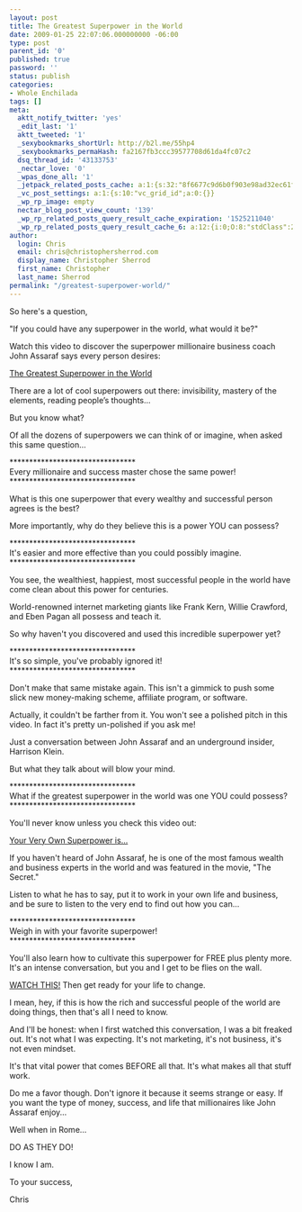 ```yaml
---
layout: post
title: The Greatest Superpower in the World
date: 2009-01-25 22:07:06.000000000 -06:00
type: post
parent_id: '0'
published: true
password: ''
status: publish
categories:
- Whole Enchilada
tags: []
meta:
  aktt_notify_twitter: 'yes'
  _edit_last: '1'
  aktt_tweeted: '1'
  _sexybookmarks_shortUrl: http://b2l.me/55hp4
  _sexybookmarks_permaHash: fa2167fb3ccc39577708d61da4fc07c2
  dsq_thread_id: '43133753'
  _nectar_love: '0'
  _wpas_done_all: '1'
  _jetpack_related_posts_cache: a:1:{s:32:"8f6677c9d6b0f903e98ad32ec61f8deb";a:2:{s:7:"expires";i:1477722057;s:7:"payload";a:3:{i:0;a:1:{s:2:"id";i:143;}i:1;a:1:{s:2:"id";i:425;}i:2;a:1:{s:2:"id";i:39;}}}}
  _vc_post_settings: a:1:{s:10:"vc_grid_id";a:0:{}}
  _wp_rp_image: empty
  nectar_blog_post_view_count: '139'
  _wp_rp_related_posts_query_result_cache_expiration: '1525211040'
  _wp_rp_related_posts_query_result_cache_6: a:12:{i:0;O:8:"stdClass":2:{s:7:"post_id";s:4:"3431";s:5:"score";s:16:"63.2939462868105";}i:1;O:8:"stdClass":2:{s:7:"post_id";s:3:"266";s:5:"score";s:18:"58.888276906443245";}i:2;O:8:"stdClass":2:{s:7:"post_id";s:4:"3463";s:5:"score";s:17:"56.70498966818676";}i:3;O:8:"stdClass":2:{s:7:"post_id";s:4:"3436";s:5:"score";s:17:"51.83275669653844";}i:4;O:8:"stdClass":2:{s:7:"post_id";s:4:"2078";s:5:"score";s:18:"23.816294475113892";}i:5;O:8:"stdClass":2:{s:7:"post_id";s:4:"3126";s:5:"score";s:17:"23.17654352669614";}i:6;O:8:"stdClass":2:{s:7:"post_id";s:2:"37";s:5:"score";s:18:"20.886403625716955";}i:7;O:8:"stdClass":2:{s:7:"post_id";s:4:"4954";s:5:"score";s:17:"20.72010197390518";}i:8;O:8:"stdClass":2:{s:7:"post_id";s:4:"4491";s:5:"score";s:18:"19.807728269623464";}i:9;O:8:"stdClass":2:{s:7:"post_id";s:3:"267";s:5:"score";s:18:"19.739974709563764";}i:10;O:8:"stdClass":2:{s:7:"post_id";s:4:"3540";s:5:"score";s:17:"18.04537898876418";}i:11;O:8:"stdClass":2:{s:7:"post_id";s:3:"309";s:5:"score";s:17:"18.04537898876418";}}
author:
  login: Chris
  email: chris@christophersherrod.com
  display_name: Christopher Sherrod
  first_name: Christopher
  last_name: Sherrod
permalink: "/greatest-superpower-world/"
---
```

<p>So here's a question,</p>
<p>"If you could have any superpower in the world, what would it be?"</p>
<p>Watch this video to discover the superpower millionaire business coach John Assaraf says every person desires:</p>
<p><a href="http://www.TheMastersGathering.com/JohnAssaraf/?10355" rel="nofollow">The Greatest Superpower in the World</a></p>
<p>There are a lot of cool superpowers out there: invisibility, mastery of the elements, reading people’s thoughts...</p>
<p>But you know what?</p>
<p>Of all the dozens of superpowers we can think of or imagine, when asked this same question...</p>
<p>********************************<br />
Every millionaire and success master chose the same power!<br />
********************************</p>
<p>What is this one superpower that every wealthy and successful person agrees is the best?</p>
<p>More importantly, why do they believe this is a power YOU can possess?</p>
<p>********************************<br />
It's easier and more effective than you could possibly imagine.<br />
********************************</p>
<p>You see, the wealthiest, happiest, most successful people in the world have come clean about this power for centuries.</p>
<p>World-renowned internet marketing giants like Frank Kern, Willie Crawford, and Eben Pagan all possess and teach it.</p>
<p>So why haven't you discovered and used this incredible superpower yet?</p>
<p>********************************<br />
It's so simple, you've probably ignored it!<br />
********************************</p>
<p>Don't make that same mistake again. This isn't a gimmick to push some slick new money-making scheme, affiliate program, or software.</p>
<p>Actually, it couldn't be farther from it. You won't see a polished pitch in this video. In fact it's pretty un-polished if you ask me!</p>
<p>Just a conversation between John Assaraf and an underground insider, Harrison Klein.</p>
<p>But what they talk about will blow your mind.</p>
<p>********************************<br />
What if the greatest superpower in the world was one YOU could possess?<br />
********************************</p>
<p>You'll never know unless you check this video out:</p>
<p><a href="http://www.TheMastersGathering.com/JohnAssaraf/?10355" rel="nofollow">Your Very Own Superpower is...</a></p>
<p>If you haven't heard of John Assaraf, he is one of the most famous wealth and business experts in the world and was featured in the movie, "The Secret."</p>
<p>Listen to what he has to say, put it to work in your own life and business, and be sure to listen to the very end to find out how you can...</p>
<p>********************************<br />
Weigh in with your favorite superpower!<br />
********************************</p>
<p>You'll also learn how to cultivate this superpower for FREE plus plenty more. It's an intense conversation, but you and I get to be flies on the wall.</p>
<p><a href="http://www.TheMastersGathering.com/JohnAssaraf/?10355" rel="nofollow">WATCH THIS!</a> Then get ready for your life to change.</p>
<p>I mean, hey, if this is how the rich and successful people of the world are doing things, then that's all I need to know.</p>
<p>And I'll be honest: when I first watched this conversation, I was a bit freaked out. It's not what I was expecting. It's not marketing, it's not business, it's not even mindset.</p>
<p>It's that vital power that comes BEFORE all that. It's what makes all that stuff work.</p>
<p>Do me a favor though. Don't ignore it because it seems strange or easy. If you want the type of money, success, and life that millionaires like John Assaraf enjoy...</p>
<p>Well when in Rome...</p>
<p>DO AS THEY DO!</p>
<p>I know I am.</p>
<p>To your success,</p>
<p>Chris</p>
